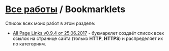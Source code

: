 # [Все работы](https://github.com/Eric-Draven?tab=repositories) / Bookmarklets
Список всех моих работ в этом разделе:
* [All Page Links v0.9.4 от 25.06.2017](https://github.com/Eric-Draven/bookmarklets/tree/master/all-page-links) - букмарклет создаёт список всех ссылок на странице сайта (только **HTTP**, **HTTPS**) и распределяет их по категориям.
